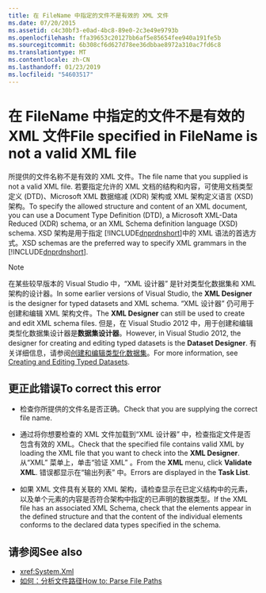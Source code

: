 ```yaml
---
title: 在 FileName 中指定的文件不是有效的 XML 文件
ms.date: 07/20/2015
ms.assetid: c4c30bf3-e0ad-4bc8-89e0-2c3e49e9793b
ms.openlocfilehash: ffa39653c20127bb6af5e85654fee940a191fe5b
ms.sourcegitcommit: 6b308cf6d627d78ee36dbbae8972a310ac7fd6c8
ms.translationtype: MT
ms.contentlocale: zh-CN
ms.lasthandoff: 01/23/2019
ms.locfileid: "54603517"
---
```

# <a name="file-specified-in-filename-is-not-a-valid-xml-file"></a><span data-ttu-id="2e6bc-102">在 FileName 中指定的文件不是有效的 XML 文件</span><span class="sxs-lookup"><span data-stu-id="2e6bc-102">File specified in FileName is not a valid XML file</span></span>
<span data-ttu-id="2e6bc-103">所提供的文件名称不是有效的 XML 文件。</span><span class="sxs-lookup"><span data-stu-id="2e6bc-103">The file name that you supplied is not a valid XML file.</span></span> <span data-ttu-id="2e6bc-104">若要指定允许的 XML 文档的结构和内容，可使用文档类型定义 (DTD)、Microsoft XML 数据缩减 (XDR) 架构或 XML 架构定义语言 (XSD) 架构。</span><span class="sxs-lookup"><span data-stu-id="2e6bc-104">To specify the allowed structure and content of an XML document, you can use a Document Type Definition (DTD), a Microsoft XML-Data Reduced (XDR) schema, or an XML Schema definition language (XSD) schema.</span></span> <span data-ttu-id="2e6bc-105">XSD 架构是用于指定 [!INCLUDE[dnprdnshort](~/includes/dnprdnshort-md.md)]中的 XML 语法的首选方式。</span><span class="sxs-lookup"><span data-stu-id="2e6bc-105">XSD schemas are the preferred way to specify XML grammars in the [!INCLUDE[dnprdnshort](~/includes/dnprdnshort-md.md)].</span></span>

> [!NOTE]
>  <span data-ttu-id="2e6bc-106">在某些较早版本的 Visual Studio 中，“XML 设计器”  是针对类型化数据集和 XML 架构的设计器。</span><span class="sxs-lookup"><span data-stu-id="2e6bc-106">In some earlier versions of Visual Studio, the **XML Designer** is the designer for typed datasets and XML schema.</span></span> <span data-ttu-id="2e6bc-107">“XML 设计器”  仍可用于创建和编辑 XML 架构文件。</span><span class="sxs-lookup"><span data-stu-id="2e6bc-107">The **XML Designer** can still be used to create and edit XML schema files.</span></span> <span data-ttu-id="2e6bc-108">但是，在 Visual Studio 2012 中，用于创建和编辑类型化数据集设计器是**数据集设计器**。</span><span class="sxs-lookup"><span data-stu-id="2e6bc-108">However, in Visual Studio 2012, the designer for creating and editing typed datasets is the **Dataset Designer**.</span></span> <span data-ttu-id="2e6bc-109">有关详细信息，请参阅[创建和编辑类型化数据集](/visualstudio/data-tools/creating-and-editing-typed-datasets)。</span><span class="sxs-lookup"><span data-stu-id="2e6bc-109">For more information, see [Creating and Editing Typed Datasets](/visualstudio/data-tools/creating-and-editing-typed-datasets).</span></span>

## <a name="to-correct-this-error"></a><span data-ttu-id="2e6bc-110">更正此错误</span><span class="sxs-lookup"><span data-stu-id="2e6bc-110">To correct this error</span></span>

-   <span data-ttu-id="2e6bc-111">检查你所提供的文件名是否正确。</span><span class="sxs-lookup"><span data-stu-id="2e6bc-111">Check that you are supplying the correct file name.</span></span>

-   <span data-ttu-id="2e6bc-112">通过将你想要检查的 XML 文件加载到“XML 设计器” 中，检查指定文件是否包含有效的 XML。</span><span class="sxs-lookup"><span data-stu-id="2e6bc-112">Check that the specified file contains valid XML by loading the XML file that you want to check into the **XML Designer**.</span></span> <span data-ttu-id="2e6bc-113">从“XML”  菜单上，单击“验证 XML” 。</span><span class="sxs-lookup"><span data-stu-id="2e6bc-113">From the **XML** menu, click **Validate XML**.</span></span> <span data-ttu-id="2e6bc-114">错误都显示在“输出列表” 中。</span><span class="sxs-lookup"><span data-stu-id="2e6bc-114">Errors are displayed in the **Task List**.</span></span>

-   <span data-ttu-id="2e6bc-115">如果 XML 文件具有关联的 XML 架构，请检查显示在已定义结构中的元素，以及单个元素的内容是否符合架构中指定的已声明的数据类型。</span><span class="sxs-lookup"><span data-stu-id="2e6bc-115">If the XML file has an associated XML Schema, check that the elements appear in the defined structure and that the content of the individual elements conforms to the declared data types specified in the schema.</span></span>

## <a name="see-also"></a><span data-ttu-id="2e6bc-116">请参阅</span><span class="sxs-lookup"><span data-stu-id="2e6bc-116">See also</span></span>

- <xref:System.Xml>
- [<span data-ttu-id="2e6bc-117">如何：分析文件路径</span><span class="sxs-lookup"><span data-stu-id="2e6bc-117">How to: Parse File Paths</span></span>](../../visual-basic/developing-apps/programming/drives-directories-files/how-to-parse-file-paths.md)